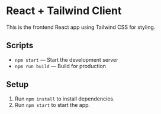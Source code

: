 # React + Tailwind Client

This is the frontend React app using Tailwind CSS for styling.

## Scripts
- `npm start` — Start the development server
- `npm run build` — Build for production

## Setup
1. Run `npm install` to install dependencies.
2. Run `npm start` to start the app. 